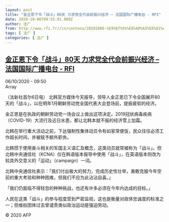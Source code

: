 ```yaml
---
layout: post
title: "金正恩下令「战斗」80天 力求党全代会前振兴经济 – 法国国际广播电台 - RFI"
date: 2020-10-06T09:55:01.000Z
author: 法广
from: http://www.rfi.fr//cn/contenu/20201006-%E9%87%91%E6%AD%A3%E6%81%A9%E4%B8%8B%E4%BB%A4%E6%88%98%E6%96%9780%E5%A4%A9-%E5%8A%9B%E6%B1%82%E5%85%9A%E5%85%A8%E4%BB%A3%E4%BC%9A%E5%89%8D%E6%8C%AF%E5%85%B4%E7%BB%8F%E6%B5%8E
tags: [ 法广 ]
categories: [ 法广 ]
---
```

<!--1601978101000-->
[金正恩下令「战斗」80天 力求党全代会前振兴经济 – 法国国际广播电台 - RFI](http://www.rfi.fr//cn/contenu/20201006-%E9%87%91%E6%AD%A3%E6%81%A9%E4%B8%8B%E4%BB%A4%E6%88%98%E6%96%9780%E5%A4%A9-%E5%8A%9B%E6%B1%82%E5%85%9A%E5%85%A8%E4%BB%A3%E4%BC%9A%E5%89%8D%E6%8C%AF%E5%85%B4%E7%BB%8F%E6%B5%8E)
------

<div>
<div>06/10/2020 - 09:50</div>Array<div class="t-content__body u-clearfix">            <p>（法新社首尔6日电）    北韩官方媒体今天报导，领导人金正恩已下令全国展开80天的「战斗」，以在明年1月朝鲜劳动党全国代表大会登场前，提振疲软的经济。</p><p>    金正恩是在执政的朝鲜劳动党一场会议上做出这项决定。2019冠状病毒疾病（COVID-19）大流行及近日水患，都让北韩本就不振的经济雪上加霜。</p><p>    北韩在举行重大活动之前，下达强制性集体动员令有如家常便饭，民众往往必须工作超长时间，并被赋予额外职务。</p><p>    北韩惯于使用奋斗相关的军国主义语汇及概念，这类动员就常被称为「战斗」。但北韩中央通信社（KCNA）仅在韩语版本报导中使用「战斗」，在英语版本则改为较具外交意义的「运动」（campaign）一词。</p><p>    北韩中央通信社表示：「我们付出极大的努力，完成历史性壮举，勇敢克服今年空前的重大考验和种种困难，但我们不应为此沾沾自喜。」</p><p>    「我们仍面临不得轻忽的种种挑战，也还有许多必须在今年内达成的目标。」</p><p>    人民在这类「战斗」的参与程度受到严密监视，这也是衡量对政体忠诚度的标准之一；但维权团体过去曾谴责类似政治运动是强迫劳动。</p>            <p class="t-copyright">© 2020 AFP</p>        </div>
</div>
